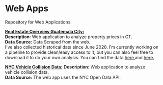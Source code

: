 # Web Apps
Repository for Web Applications.<br/>

<a href="https://real-estate-gt.herokuapp.com/" target="_blank"><b>Real Estate Overview Guatemala City:</b></a>
<br/>
<b>Description:</b> Web application to analyze property prices in GT.<br/>
<b>Data Source:</b> Data Scraped from the web.<br/>
I've also collected historical data since June 2020. I'm currently working on a pipeline to provide clean/easy access to it, but you can also feel free to download it to do your own analysis. You can find the data <a href="https://drive.google.com/file/d/1KT_vlLvrsGEwOGuXo2PcILr8LDi_9iqA/view?usp=sharing" target="_blank"> here </a> and <a href="https://drive.google.com/file/d/1KMG0W4bOrrNfYl6dGzMAnvCBNwAFKMvd/view?usp=sharing" target="_blank"> here. </a>
 
<a href="https://real-estate-gt.herokuapp.com/" target="_blank"><b>NYC Vehicle Collision Data:</b></a>
<b>Description:</b> Web application to analyze vehicle collision data.<br/>
<b>Data Source:</b> The web app uses the NYC Open Data API.
